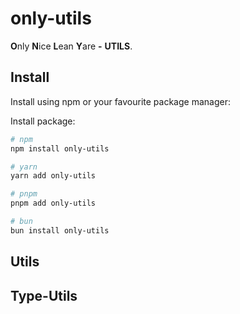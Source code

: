 # only-utils

**O**nly **N**ice **L**ean **Y**are **-** **UTILS**.

## Install

Install using npm or your favourite package manager:

Install package:

```sh
# npm
npm install only-utils

# yarn
yarn add only-utils

# pnpm
pnpm add only-utils

# bun
bun install only-utils
```

## Utils

## Type-Utils
